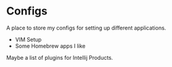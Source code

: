 # Configs
A place to store my configs for setting up different applications.

- VIM Setup
- Some Homebrew apps I like


Maybe a list of plugins for Intellij Products.
